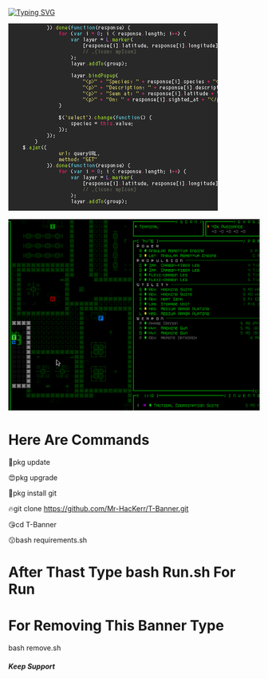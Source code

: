 [![Typing SVG](https://readme-typing-svg.herokuapp.com?font=Neuton&size=25&color=30FF40&background=000000&center=true&vCenter=true&width=360&height=60&lines=Hello+World%2C+I'm+MrHACKER+Here;Today+I+will+tell+you+;TErmux+Banner+Changer+💁+🔥;Please+Follow+My+GitHub+🙏;So+Let's+Enjoy+Everybody+🔥+🤙;Thanks+My+All+Friend+🤙+🥰)](https://git.io/typing-svg)

<img src="https://github.com/MRVIVEK-CODER/Decompiler/blob/main/106824690-8dd73a00-66ad-11eb-89e2-53e13ac6f594.gif" alt="" border="0" />

![Alt text](https://github.com/MRVIVEK-CODER/MRVIVEK-CODER/raw/main/md7Oqrf.gif)
<h1>Here Are Commands</h1>

🥰pkg update

😍pkg upgrade

🤩pkg install git

🔥git clone https://github.com/Mr-HacKerr/T-Banner.git

😘cd T-Banner

😗bash requirements.sh

<h1>After Thast Type 
bash Run.sh
For Run</h1>

<h1>For Removing This Banner Type</h1>
bash remove.sh
<h5>Keep Support</h5>
